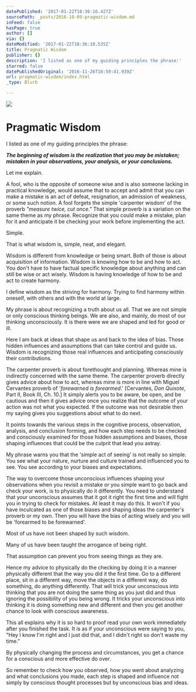 ```yaml
---
datePublished: '2017-01-22T18:36:16.427Z'
sourcePath: _posts/2016-10-09-pragmatic-wisdom.md
inFeed: false
hasPage: true
author: []
via: {}
dateModified: '2017-01-22T18:36:10.535Z'
title: Pragmatic Wisdom
publisher: {}
description: 'I listed as one of my guiding principles the phrase:'
starred: false
datePublishedOriginal: '2016-11-26T18:50:41.939Z'
url: pragmatic-wisdom/index.html
_type: Blurb

---
```

![](https://the-grid-user-content.s3-us-west-2.amazonaws.com/97e5ef98-3a93-4c81-8cc7-5e8b649cac34.jpg)

# **Pragmatic Wisdom**

I listed as one of my guiding principles the phrase:

_**The beginning of wisdom is the realization that you may be mistaken; mistaken in your observations, your analysis, or your conclusions.**_

Let me explain.

A fool, who is the opposite of someone wise and is also someone lacking in practical knowledge, would assume that to accept and admit that you can make a mistake is an act of defeat, resignation, an admission of weakness, or some such notion. A fool forgets the simple 'carpenter wisdom' of the proverb _"measure twice, cut once."_ That simple proverb is a variation on the same theme as my phrase. Recognize that you could make a mistake, plan for it and anticipate it be checking your work before implementing the act.

Simple.

That is what wisdom is, simple, neat, and elegant.

Wisdom is different from knowledge or being smart. Both of those is about acquisition of information. Wisdom is knowing how to be and how to act. You don't have to have factual specific knowledge about anything and can still be wise or act wisely. Wisdom is having knowledge of how to be and act to create harmony.

I define wisdom as the striving for harmony. Trying to find harmony within oneself, with others and with the world at large.

My phrase is about recognizing a truth about us all. That we are not simple or only conscious thinking beings. We are also, and mainly, do most of our thinking unconsciously. It is there were we are shaped and led for good or ill.

Here I am back at ideas that shape us and back to the idea of bias. Those hidden influences and assumptions that can take control and guide us. Wisdom is recognizing those real influences and anticipating consciously their contributions.

The carpenter proverb is about forethought and planning. Whereas mine is indirectly concerned with the same theme. The carpenter proverb directly gives advice about how to act, whereas mine is more in line with Miguel Cervantes proverb of '_forewarned is forearmed_.' \[Cervantes, _Don Quixote_, Part II, Book III, Ch. 10.\] It simply alerts you to be aware, be open, and be cautious and then it gives advice once you realize that the outcome of your action was not what you expected. If the outcome was not desirable then my saying gives you suggestions about what to do next.

It points towards the various steps in the cognitive process, observation, analysis, and conclusion forming, and how each step needs to be checked and consciously examined for those hidden assumptions and biases, those shaping influences that could be the culprit that lead you astray.

My phrase warns you that the 'simple act of seeing' is not really so simple. You see what your nature, nurture and culture trained and influenced you to see. You see according to your biases and expectations.

The way to overcome those unconscious influences shaping your observations when you revisit a mistake or you simple want to go back and check your work, is to physically do it differently. You need to understand that your unconscious assumes that it got it right the first time and will fight you in trying to check for mistakes. At least it may do this. It won't if you have inculcated as one of those biases and shaping ideas the carpenter's proverb or my own. Then you will have the bias of acting wisely and you will be 'forearmed to be forewarned'.

Most of us have not been shaped by such wisdom.

Many of us have been taught the arrogance of being right.

That assumption can prevent you from seeing things as they are.

Hence my advice to physically do the checking by doing it in a manner physically different that the way you did it the first time. Go to a different place, sit in a different way, move the objects in a different way, do something, do anything differently. That will trick your unconscious into thinking that you are not doing the same thing as you just did and thus ignoring the possibility of you being wrong. It tricks your unconscious into thinking it is doing something new and different and then you get another chance to look with conscious awareness.

This all explains why it is so hard to proof read your own work immediately after you finished the task. It is as if your unconscious were saying to you, "Hey I know I'm right and I just did that, and I didn't right so don't waste my time."

By physically changing the process and circumstances, you get a chance for a conscious and more effective do over.

So remember to check how you observed, how you went about analyzing and what conclusions you made, each step is shaped and influence not simply by conscious thought processes but by unconscious bias and ideas.